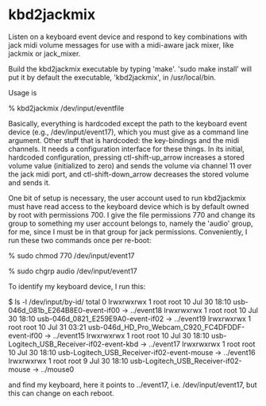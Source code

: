 kbd2jackmix
===========

Listen on a keyboard event device and respond to key combinations with jack midi volume messages for use with a midi-aware jack mixer, like jackmix or jack_mixer.

Build the kbd2jackmix executable by typing 'make'.  'sudo make install' will put it by default the executable, 'kbd2jackmix', in /usr/local/bin.

Usage is

% kbd2jackmix /dev/input/eventfile

Basically, everything is hardcoded except the path to the keyboard event device (e.g., /dev/input/event17), which you must give as a command line argument.  Other stuff that is hardcoded: the key-bindings and the midi channels.  It needs a configuration interface for these things. In its initial, hardcoded configuration, pressing ctl-shift-up_arrow increases a stored volume value (initialized to zero) and sends the volume via channel 11 over the jack midi port, and ctl-shift-down_arrow decreases the stored volume and sends it.

One bit of setup is necessary, the user account used to run kbd2jackmix must have read access to the keyboard device which is by default owned by root with permissions 700.  I give the file permissions 770 and change its group to something my user account belongs to, namely the 'audio' group, for me, since I must be in that group for jack permissions.  Conveniently, I run these two commands once per re-boot:


 % sudo chmod 770 /dev/input/event17

 % sudo chgrp audio /dev/input/event17

To identify my keyboard device, I run this:

$ ls -l /dev/input/by-id/
total 0
lrwxrwxrwx 1 root root 10 Jul 30 18:10 usb-046d_081b_E264B8E0-event-if00 -> ../event18
lrwxrwxrwx 1 root root 10 Jul 30 18:10 usb-046d_0821_E259E9A0-event-if02 -> ../event19
lrwxrwxrwx 1 root root 10 Jul 31 03:21 usb-046d_HD_Pro_Webcam_C920_FC4DFDDF-event-if00 -> ../event15
lrwxrwxrwx 1 root root 10 Jul 30 18:10 usb-Logitech_USB_Receiver-if02-event-kbd -> ../event17
lrwxrwxrwx 1 root root 10 Jul 30 18:10 usb-Logitech_USB_Receiver-if02-event-mouse -> ../event16
lrwxrwxrwx 1 root root  9 Jul 30 18:10 usb-Logitech_USB_Receiver-if02-mouse -> ../mouse0

and find my keyboard, here it points to ../event17, i.e. /dev/input/event17,
but this can change on each reboot.  


